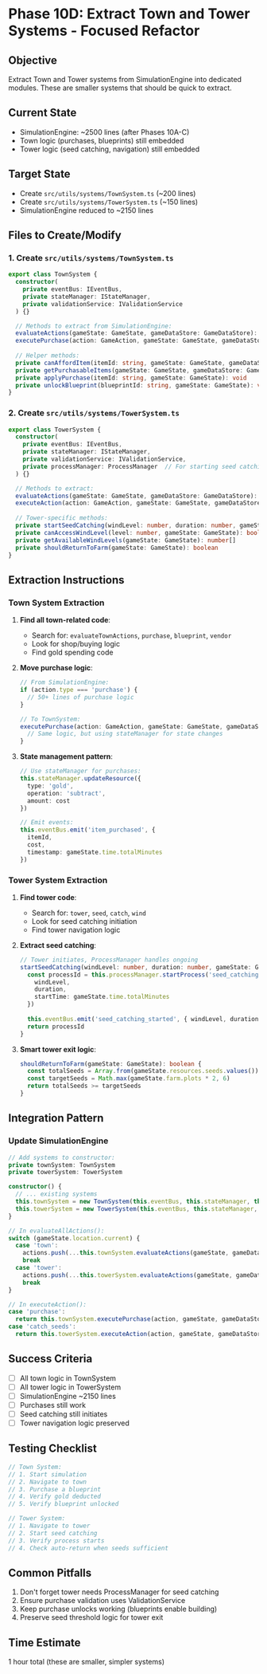 # Phase 10D: Extract Town and Tower Systems - Focused Refactor

## Objective
Extract Town and Tower systems from SimulationEngine into dedicated modules. These are smaller systems that should be quick to extract.

## Current State
- SimulationEngine: ~2500 lines (after Phases 10A-C)
- Town logic (purchases, blueprints) still embedded
- Tower logic (seed catching, navigation) still embedded

## Target State
- Create `src/utils/systems/TownSystem.ts` (~200 lines)
- Create `src/utils/systems/TowerSystem.ts` (~150 lines)
- SimulationEngine reduced to ~2150 lines

## Files to Create/Modify

### 1. Create `src/utils/systems/TownSystem.ts`

```typescript
export class TownSystem {
  constructor(
    private eventBus: IEventBus,
    private stateManager: IStateManager,
    private validationService: IValidationService
  ) {}

  // Methods to extract from SimulationEngine:
  evaluateActions(gameState: GameState, gameDataStore: GameDataStore): GameAction[]
  executePurchase(action: GameAction, gameState: GameState, gameDataStore: GameDataStore): ActionResult
  
  // Helper methods:
  private canAffordItem(itemId: string, gameState: GameState, gameDataStore: GameDataStore): boolean
  private getPurchasableItems(gameState: GameState, gameDataStore: GameDataStore): GameDataItem[]
  private applyPurchase(itemId: string, gameState: GameState): void
  private unlockBlueprint(blueprintId: string, gameState: GameState): void
}
```

### 2. Create `src/utils/systems/TowerSystem.ts`

```typescript
export class TowerSystem {
  constructor(
    private eventBus: IEventBus,
    private stateManager: IStateManager,
    private validationService: IValidationService,
    private processManager: ProcessManager  // For starting seed catching
  ) {}

  // Methods to extract:
  evaluateActions(gameState: GameState, gameDataStore: GameDataStore): GameAction[]
  executeAction(action: GameAction, gameState: GameState, gameDataStore: GameDataStore): ActionResult
  
  // Tower-specific methods:
  private startSeedCatching(windLevel: number, duration: number, gameState: GameState): string
  private canAccessWindLevel(level: number, gameState: GameState): boolean
  private getAvailableWindLevels(gameState: GameState): number[]
  private shouldReturnToFarm(gameState: GameState): boolean
}
```

## Extraction Instructions

### Town System Extraction

1. **Find all town-related code**:
   - Search for: `evaluateTownActions`, `purchase`, `blueprint`, `vendor`
   - Look for shop/buying logic
   - Find gold spending code

2. **Move purchase logic**:
   ```typescript
   // From SimulationEngine:
   if (action.type === 'purchase') {
     // 50+ lines of purchase logic
   }
   
   // To TownSystem:
   executePurchase(action: GameAction, gameState: GameState, gameDataStore: GameDataStore): ActionResult {
     // Same logic, but using stateManager for state changes
   }
   ```

3. **State management pattern**:
   ```typescript
   // Use stateManager for purchases:
   this.stateManager.updateResource({
     type: 'gold',
     operation: 'subtract',
     amount: cost
   })
   
   // Emit events:
   this.eventBus.emit('item_purchased', {
     itemId,
     cost,
     timestamp: gameState.time.totalMinutes
   })
   ```

### Tower System Extraction

1. **Find tower code**:
   - Search for: `tower`, `seed`, `catch`, `wind`
   - Look for seed catching initiation
   - Find tower navigation logic

2. **Extract seed catching**:
   ```typescript
   // Tower initiates, ProcessManager handles ongoing
   startSeedCatching(windLevel: number, duration: number, gameState: GameState): string {
     const processId = this.processManager.startProcess('seed_catching', {
       windLevel,
       duration,
       startTime: gameState.time.totalMinutes
     })
     
     this.eventBus.emit('seed_catching_started', { windLevel, duration })
     return processId
   }
   ```

3. **Smart tower exit logic**:
   ```typescript
   shouldReturnToFarm(gameState: GameState): boolean {
     const totalSeeds = Array.from(gameState.resources.seeds.values()).reduce((a, b) => a + b, 0)
     const targetSeeds = Math.max(gameState.farm.plots * 2, 6)
     return totalSeeds >= targetSeeds
   }
   ```

## Integration Pattern

### Update SimulationEngine

```typescript
// Add systems to constructor:
private townSystem: TownSystem
private towerSystem: TowerSystem

constructor() {
  // ... existing systems
  this.townSystem = new TownSystem(this.eventBus, this.stateManager, this.validationService)
  this.towerSystem = new TowerSystem(this.eventBus, this.stateManager, this.validationService, this.processManager)
}

// In evaluateAllActions():
switch (gameState.location.current) {
  case 'town':
    actions.push(...this.townSystem.evaluateActions(gameState, gameDataStore))
    break
  case 'tower':
    actions.push(...this.towerSystem.evaluateActions(gameState, gameDataStore))
    break
}

// In executeAction():
case 'purchase':
  return this.townSystem.executePurchase(action, gameState, gameDataStore)
case 'catch_seeds':
  return this.towerSystem.executeAction(action, gameState, gameDataStore)
```

## Success Criteria
- [ ] All town logic in TownSystem
- [ ] All tower logic in TowerSystem
- [ ] SimulationEngine ~2150 lines
- [ ] Purchases still work
- [ ] Seed catching still initiates
- [ ] Tower navigation logic preserved

## Testing Checklist
```typescript
// Town System:
// 1. Start simulation
// 2. Navigate to town
// 3. Purchase a blueprint
// 4. Verify gold deducted
// 5. Verify blueprint unlocked

// Tower System:
// 1. Navigate to tower
// 2. Start seed catching
// 3. Verify process starts
// 4. Check auto-return when seeds sufficient
```

## Common Pitfalls
1. Don't forget tower needs ProcessManager for seed catching
2. Ensure purchase validation uses ValidationService
3. Keep purchase unlocks working (blueprints enable building)
4. Preserve seed threshold logic for tower exit

## Time Estimate
1 hour total (these are smaller, simpler systems)